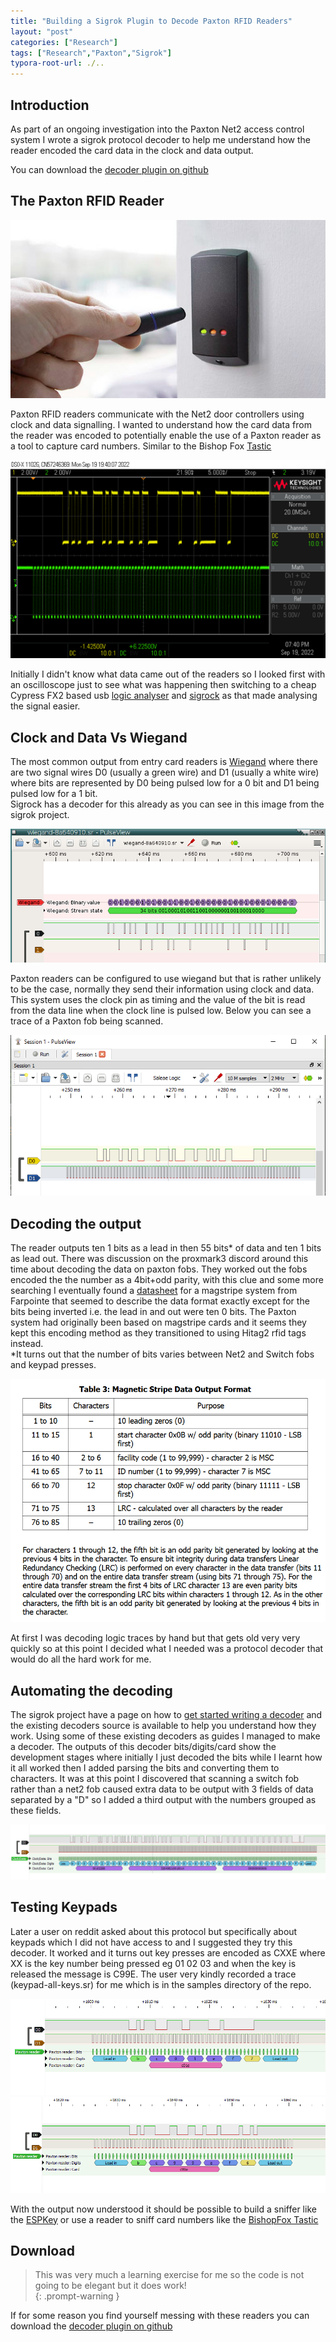 ```yaml
---
title: "Building a Sigrok Plugin to Decode Paxton RFID Readers"
layout: "post"
categories: ["Research"]
tags: ["Research","Paxton","Sigrok"]
typora-root-url: ./..
---
```


## Introduction

As part of an ongoing investigation into the Paxton Net2 access control system I wrote a sigrok protocol decoder to help me understand how the reader encoded the card data in the clock and data output.

You can download the [decoder plugin on github](https://github.com/en4rab/sigrok-paxton-pd)

## The Paxton RFID Reader

![Paxton reader](/assets/posts/2024-08-15-Paxton-Sigrok/paxton-reader.jpg)

Paxton RFID readers communicate with the Net2 door controllers using clock and data signalling. I wanted to understand how the card data from the reader was encoded to potentially enable the use of a Paxton reader as a tool to capture card numbers. Similar to the Bishop Fox [Tastic](https://resources.bishopfox.com/resources/tools/rfid-hacking/attack-tools/) 

![Keysight Scope Screenshot](/assets/posts/2024-08-15-Paxton-Sigrok/Scope.png)

Initially I didn't know what data came out of the readers so I looked first with an oscilloscope just to see what was happening then switching to a cheap Cypress FX2 based usb [logic analyser](https://sigrok.org/wiki/Hobby_Components_HCTEST0006) and [sigrock](https://sigrok.org/wiki/Main_Page) as that made analysing the signal easier.

## Clock and Data Vs Wiegand

The most common output from entry card readers is [Wiegand](https://en.wikipedia.org/wiki/Wiegand_interface) where there are two signal wires D0 (usually a green wire) and D1 (usually a white wire) where bits are represented by D0 being pulsed low for a 0 bit and D1 being pulsed low for a 1 bit.  
Sigrock has a decoder for this already as you can see in this image from the sigrok project.

![Sigrok wiegand decoder](/assets/posts/2024-08-15-Paxton-Sigrok/pv_wiegand.png)

Paxton readers can be configured to use wiegand but that is rather unlikely to be the case, normally they send their information using clock and data. This system uses the clock pin as timing and the value of the bit is read from the data line when the clock line is pulsed low. Below you can see a trace of a Paxton fob being scanned.

![Sigrok Pulseview Screenshot](/assets/posts/2024-08-15-Paxton-Sigrok/trace-small.png)

## Decoding the output

The reader outputs ten 1 bits as a lead in then 55 bits* of data and ten 1 bits as lead out. There was discussion on the proxmark3 discord around this time about decoding the data on paxton fobs. They worked out the fobs encoded the the number as a 4bit+odd parity, with this clue and some more searching I eventually found a [datasheet](/assets/posts/2024-08-15-Paxton-Sigrok/Ref_Pyramid_Series_Magnetic_Stripe_Data_Format.pdf) for a magstripe system from Farpointe that seemed to describe the data format exactly except for the bits being inverted i.e. the lead in and out were ten 0 bits. The Paxton system had originally been based on magstripe cards and it seems they kept this encoding method as they transitioned to using Hitag2 rfid tags instead.  
*It turns out that the number of bits varies between Net2 and Switch fobs and keypad presses.

![Magstripe data format](/assets/posts/2024-08-15-Paxton-Sigrok/magstripe-format.png)

At first I was decoding logic traces by hand but that gets old very very quickly so at this point I decided what I needed was a protocol decoder that would do all the hard work for me. 

## Automating the decoding

The sigrok project have a page on how to [get started writing a decoder](https://sigrok.org/wiki/Protocol_decoder_HOWTO) and the existing decoders source is available to help you understand how they work. Using some of these existing decoders as guides I managed to make a decoder. The outputs of this decoder bits/digits/card show the development stages where initially I just decoded the bits while I learnt how it all worked then I added parsing the bits and converting them to characters. It was at this point I discovered that scanning a switch fob rather than a net2 fob caused extra data to be output with 3 fields of data separated by a "D" so I added a third output with the numbers grouped as these fields.

 ![Paxton decoder working](/assets/posts/2024-08-15-Paxton-Sigrok/screenshot.png)

## Testing Keypads

Later a user on reddit asked about this protocol but specifically about keypads which I did not have access to and I suggested they try this decoder. It worked and it turns out key presses are encoded as CXXE where XX is the key number being pressed eg 01 02 03 and when the key is released the message is C99E. The user very kindly recorded a trace (keypad-all-keys.sr) for me which is in the samples directory of the repo.

![Keypad Key Pressed](/assets/posts/2024-08-15-Paxton-Sigrok/keypad-1-press.png) ![Keypad Key released](/assets/posts/2024-08-15-Paxton-Sigrok/keypad-1-release.png)

With the output now understood it should be possible to build a sniffer like the [ESPKey](https://github.com/octosavvi/ESPKey) or use a reader to sniff card numbers like the [BishopFox Tastic](https://resources.bishopfox.com/resources/tools/rfid-hacking/attack-tools/) 

## Download

> This was very much a learning exercise for me so the code is not going to be elegant but it does work!  
{: .prompt-warning }

If for some reason you find yourself messing with these readers you can download the [decoder plugin on github](https://github.com/en4rab/sigrok-paxton-pd)
